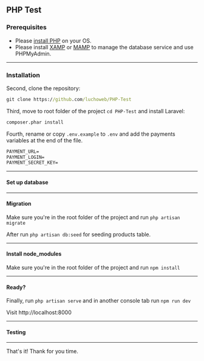 ## PHP Test

### Prerequisites

- Please [install PHP](https://www.php.net/manual/en/install.php) on your OS.
- Please install [XAMP](https://www.apachefriends.org/es/download.html) or [MAMP](https://www.mamp.info/en/downloads/) to manage the database service and use PHPMyAdmin.

---

### Installation

Second, clone the repository:
```cmd
git clone https://github.com/luchoweb/PHP-Test
```

Third, move to root folder of the project ```cd PHP-Test``` and install Laravel:

```cmd
composer.phar install
```

Fourth, rename or copy ```.env.example``` to ```.env``` and add the payments variables at the end of the file.

```txt
PAYMENT_URL=
PAYMENT_LOGIN=
PAYMENT_SECRET_KEY=
```

---

#### Set up database

---

#### Migration

Make sure you're in the root folder of the project and run ```php artisan migrate```

After run ```php artisan db:seed``` for seeding products table.

---

#### Install node_modules

Make sure you're in the root folder of the project and run ```npm install```

---

#### Ready?

Finally, run ```php artisan serve``` and in another console tab run ```npm run dev```

Visit http://localhost:8000

---

#### Testing

---

That's it! Thank for you time.